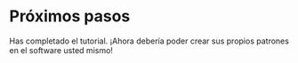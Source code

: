 # Próximos pasos

Has completado el tutorial. ¡Ahora debería poder crear sus propios patrones en el software usted mismo!
